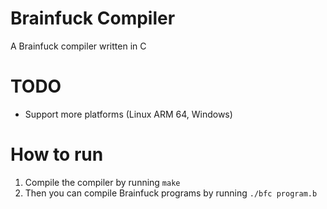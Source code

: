 # Brainfuck Compiler

A Brainfuck compiler written in C

# TODO

 * Support more platforms (Linux ARM 64, Windows)

# How to run

 1. Compile the compiler by running `make`
 2. Then you can compile Brainfuck programs by running `./bfc program.b`
